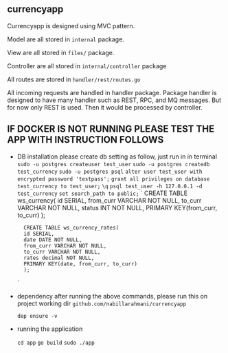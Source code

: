 ## currencyapp ##

Currencyapp is designed using MVC pattern. 

Model are all stored in `internal` package.

View are all stored in `files/` package.

Controller are all stored in `internal/controller` package

All routes are stored in `handler/rest/routes.go`

All incoming requests are handled in handler package. Package handler is designed to have many handler such as REST, RPC, and MQ messages. But for now only REST is used. Then it would be processed by controller. 

## IF DOCKER IS NOT RUNNING PLEASE TEST THE APP WITH INSTRUCTION FOLLOWS ##

- DB installation
    please create db setting as follow, just run in in terminal
    `sudo -u postgres createuser test_user`
    `sudo -u postgres createdb test_currency` 
    `sudo -u postgres psql`
    `alter user test_user with encrypted password 'testpass';`
    `grant all privileges on database test_currency to test_user;`
    `\q`
    `psql test_user -h 127.0.0.1 -d test_currency`
    `set search_path to public;`
    `
        CREATE TABLE ws_currency(
        id SERIAL,
        from_curr VARCHAR NOT NULL,
        to_curr VARCHAR NOT NULL,
        status INT NOT NULL,
        PRIMARY KEY(from_curr, to_curr)
        );

        CREATE TABLE ws_currency_rates(
        id SERIAL,
        date DATE NOT NULL,
        from_curr VARCHAR NOT NULL,
        to_curr VARCHAR NOT NULL,
        rates decimal NOT NULL,
        PRIMARY KEY(date, from_curr, to_curr)
        );
    `

- dependency 
    after running the above commands, please run this on project working dir `github.com/nabillarahmani/currencyapp`

    `dep ensure -v`

- running the application

    `cd app`
    `go build`
    `sudo ./app`
